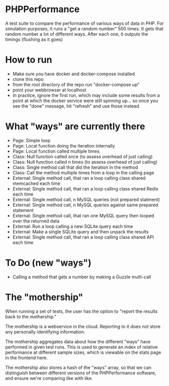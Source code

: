 # PHPPerformance
A test suite to compare the performance of various ways of data in PHP.
For simulation purposes, it runs a "get a random number" 500 times.
It gets that random number a lot of different ways. After each one, it outputs the timings (flushing as it goes)


# How to run

- Make sure you have docker and docker-compose installed
- clone this repo
- from the root directory of the repo run "docker-compose up"
- point your webbrowser at localhost
- In practice, ignore the first run, which may include some results from a point at which the docker service were still spinning up... so once you see the "done" message, hit "refresh" and use those instead.


# What "ways" are currently there

- Page: Simple loop
- Page: Local function doing the iteration internally
- Page: Local function called multiple times
- Class: Null function called once (to assess overhead of just calling)
- Class: Null function called n times (to assess overhead of just calling)
- Class: Single method call that did the iteration in the method
- Class: Call the method multiple times from a loop in the calling page
- External: Single method call, that ran a loop calling class shared memcached each time
- External: Single method call, that ran a loop calling class shared Redis each time
- External: Single method call, n MySQL queries (not prepared statment)
- External: Single method call, n MySQL queries against same prepared statement
- External: Single method call, that ran one MySQL query then looped over the returned data
- External: Run a loop calling a new SQLite query each time
- External: Make a single SQLite query and then unpack the results
- External: Single method call, that ran a loop calling class shared API each time

# To Do (new "ways")

- Calling a method that gets a number by making a Guzzle multi-call

# The "mothership"

When running a set of tests, the user has the option to "report the results back to the mothership."

The mothership is a webservice in the cloud. Reporting to it does not store any personally identifying information.

The mothership aggregates data about how the different "ways" have performed in given test runs. This is used to generate an index of relative performance at different sample sizes, which is viewable on the stats page in the frontend here.

The mothership also stores a hash of the "ways" array, so that we can distinguish between different versions of the PHPPerformance software, and ensure we're comparing like with like.
